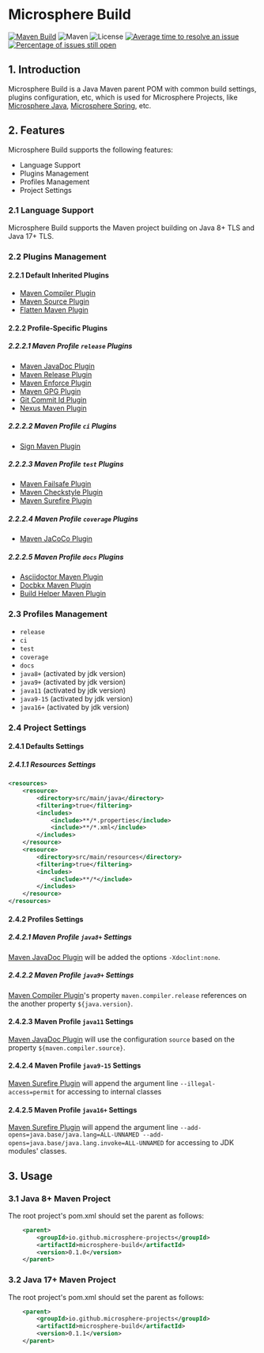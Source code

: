 # Microsphere Build

[![Maven Build](https://github.com/microsphere-projects/microsphere-build/actions/workflows/maven-build.yml/badge.svg)](https://github.com/microsphere-projects/microsphere-build/actions/workflows/maven-build.yml)
![Maven](https://img.shields.io/maven-central/v/io.github.microsphere-projects/microsphere-build.svg)
![License](https://img.shields.io/github/license/microsphere-projects/microsphere-build.svg)
[![Average time to resolve an issue](http://isitmaintained.com/badge/resolution/microsphere-projects/microsphere-build.svg)](http://isitmaintained.com/project/microsphere-projects/microsphere-build "Average time to resolve an issue")
[![Percentage of issues still open](http://isitmaintained.com/badge/open/microsphere-projects/microsphere-build.svg)](http://isitmaintained.com/project/microsphere-projects/microsphere-build "Percentage of issues still open")

## 1. Introduction

Microsphere Build is a Java Maven parent POM with common build settings, plugins configuration, etc, which is used for 
Microsphere Projects, like [Microsphere Java](https://github.com/microsphere-projects/microsphere-java), 
[Microsphere Spring](https://github.com/microsphere-projects/microsphere-spring), etc.


## 2. Features

Microsphere Build supports the following features:
- Language Support
- Plugins Management
- Profiles Management
- Project Settings

### 2.1 Language Support

Microsphere Build supports the Maven project building on Java 8+ TLS and Java 17+ TLS.

### 2.2 Plugins Management

#### 2.2.1 Default Inherited Plugins

- [Maven Compiler Plugin](https://maven.apache.org/plugins/maven-compiler-plugin/)
- [Maven Source Plugin](https://maven.apache.org/plugins/maven-source-plugin/)
- [Flatten Maven Plugin](https://www.mojohaus.org/flatten-maven-plugin/)

#### 2.2.2 Profile-Specific Plugins

##### 2.2.2.1 Maven Profile `release` Plugins

- [Maven JavaDoc Plugin](https://maven.apache.org/plugins/maven-javadoc-plugin/)
- [Maven Release Plugin](https://maven.apache.org/plugins/maven-release-plugin/)
- [Maven Enforce Plugin](https://maven.apache.org/enforcer/maven-enforcer-plugin/)
- [Maven GPG Plugin](https://maven.apache.org/plugins/maven-gpg-plugin/)
- [Git Commit Id Plugin](https://github.com/git-commit-id/git-commit-id-maven-plugin)
- [Nexus Maven Plugin](https://github.com/sonatype/nexus-maven-plugins)

##### 2.2.2.2 Maven Profile `ci` Plugins

- [Sign Maven Plugin](https://www.simplify4u.org/sign-maven-plugin/)

##### 2.2.2.3 Maven Profile `test` Plugins

- [Maven Failsafe Plugin](https://maven.apache.org/surefire/maven-failsafe-plugin/)
- [Maven Checkstyle Plugin](https://maven.apache.org/plugins/maven-checkstyle-plugin/)
- [Maven Surefire Plugin](https://maven.apache.org/surefire/maven-surefire-plugin/)

##### 2.2.2.4 Maven Profile `coverage` Plugins

- [Maven JaCoCo Plugin](https://www.eclemma.org/jacoco/)

##### 2.2.2.5 Maven Profile `docs` Plugins

- [Asciidoctor Maven Plugin](https://github.com/asciidoctor/asciidoctor-maven-plugin)
- [Docbkx Maven Plugin](https://github.com/mimil/docbkx-tools)
- [Build Helper Maven Plugin](https://www.mojohaus.org/build-helper-maven-plugin/)


### 2.3 Profiles Management

- `release`
- `ci`
- `test`
- `coverage`
- `docs`
- `java8+` (activated by jdk version)
- `java9+` (activated by jdk version)
- `java11` (activated by jdk version)
- `java9-15` (activated by jdk version)
- `java16+` (activated by jdk version)

### 2.4 Project Settings

#### 2.4.1 Defaults Settings

##### 2.4.1.1 Resources Settings

```xml
<resources>
    <resource>
        <directory>src/main/java</directory>
        <filtering>true</filtering>
        <includes>
            <include>**/*.properties</include>
            <include>**/*.xml</include>
        </includes>
    </resource>
    <resource>
        <directory>src/main/resources</directory>
        <filtering>true</filtering>
        <includes>
            <include>**/*</include>
        </includes>
    </resource>
</resources>
```

#### 2.4.2 Profiles Settings

##### 2.4.2.1 Maven Profile `java8+` Settings

[Maven JavaDoc Plugin](https://maven.apache.org/plugins/maven-javadoc-plugin/) will be added the options `-Xdoclint:none`.

##### 2.4.2.2 Maven Profile `java9+` Settings

[Maven Compiler Plugin](https://maven.apache.org/plugins/maven-compiler-plugin/)'s property `maven.compiler.release` 
references on the another property `${java.version}`.

#### 2.4.2.3 Maven Profile `java11` Settings

[Maven JavaDoc Plugin](https://maven.apache.org/plugins/maven-javadoc-plugin/) will use the configuration `source`
based on the property `${maven.compiler.source}`.

#### 2.4.2.4 Maven Profile `java9-15` Settings

[Maven Surefire Plugin](https://maven.apache.org/surefire/maven-surefire-plugin/) will append the argument line 
`--illegal-access=permit` for accessing to internal classes

#### 2.4.2.5 Maven Profile `java16+` Settings

[Maven Surefire Plugin](https://maven.apache.org/surefire/maven-surefire-plugin/) will append the argument line
`--add-opens=java.base/java.lang=ALL-UNNAMED --add-opens=java.base/java.lang.invoke=ALL-UNNAMED` for accessing to 
JDK modules' classes.

## 3. Usage

### 3.1 Java 8+ Maven Project

The root project's pom.xml should set the parent as follows:

```xml
    <parent>
        <groupId>io.github.microsphere-projects</groupId>
        <artifactId>microsphere-build</artifactId>
        <version>0.1.0</version>
    </parent>
```

### 3.2 Java 17+ Maven Project

The root project's pom.xml should set the parent as follows:

```xml
    <parent>
        <groupId>io.github.microsphere-projects</groupId>
        <artifactId>microsphere-build</artifactId>
        <version>0.1.1</version>
    </parent>
```